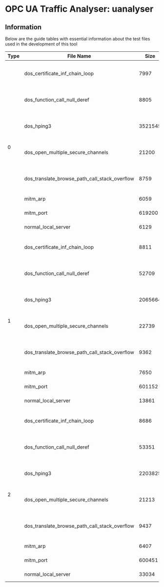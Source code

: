 # OPC UA Traffic Analyser: uanalyser

## Information

Below are the guide tables with essential information about the test files used in the development of this tool

<!--<style type="text/css">
.tg  {border-collapse:collapse;border-color:#ccc;border-spacing:0;border:1px solid #ddd;}
.tg td{background-color:#fff;border-bottom-width:1px;border-color:#ccc;border-style:solid;border-top-width:1px; border-width:0px;color:#333;font-family:Arial, sans-serif;font-size:14px;overflow:hidden;padding:10px 5px; word-break:normal;}
.tg th{background-color:#f0f0f0;border-bottom-width:1px;border-color:#ccc;border-style:solid;border-top-width:1px; border-width:0px;color:#333;font-family:Arial, sans-serif;font-size:14px;font-weight:normal;overflow:hidden; padding:10px 5px;word-break:normal;}
.tg .header{border-color:inherit;font-weight:bold;text-align:center;vertical-align:center}
.tg .hd-name, .tg .name{width: 200px; word-wrap: break-word;}
.tg tbody tr:nth-child(even) {background-color: #f2f2f2;}
</style>-->
<table class="tg">
<thead>
  <tr>
    <th class="hd hd-type">Type</th>
    <th class="hd hd-name">File Name</th>
    <th class="hd hd-size">Size</th>
    <th class="hd hd-server">Server</th>
    <th class="hd hd-client">Client</th>
    <th class="hd hd-attacker">Attacker</th>
    <th class="hd hd-sniffer">Sniffer</th>
    <th class="hd hd-attacker">Attack</th>
  </tr>
</thead>
<tbody>
    <tr>
    <td rowspan="8" class="type">0</td>
    <td class="name">dos_certificate_inf_chain_loop</td>
    <td class="size">7997</td>
    <td class="server">192.168.164.101<br>e4:5f:01:2e:1a:b6</td>
    <td class="client">192.168.164.102<br>e4:5f:01:2e:1b:c1</td>
    <td class="attacker">192.168.164.103<br>00:09:5b:bd:64:06</td>
    <td class="sniffer">192.168.164.115<br>ac:1a:3d:a8:67:cd</td>
    <td class="attack">Nº: 1967<br>Time: 32.3419</td>
  </tr>
  <tr>
    <td class="name">dos_function_call_null_deref</td>
    <td class="size">8805</td>
    <td class="server">192.168.164.101<br>e4:5f:01:2e:1a:b6</td>
    <td class="client">192.168.164.102<br>e4:5f:01:2e:1b:c1</td>
    <td class="attacker">192.168.164.103<br>00:09:5b:bd:64:06</td>
    <td class="sniffer">192.168.164.115<br>ac:1a:3d:a8:67:cd</td>
    <td class="attack">Nº: 2275<br>Time: 31.7939</td>
  </tr>
  <tr>
    <td class="name">dos_hping3</td>
    <td class="size">3521545</td>
    <td class="server">192.168.164.101<br>e4:5f:01:2e:1a:b6</td>
    <td class="client">192.168.164.102<br>e4:5f:01:2e:1b:c1</td>
    <td class="attacker">192.168.164.201<br>00:09:5b:bd:64:06</td>
    <td class="sniffer">192.168.164.115<br>ac:1a:3d:a8:67:cd</td>
    <td class="attack">Nº: 4294<br>Time: 41.1575</td>
  </tr>
  <tr>
    <td class="name">dos_open_multiple_secure_channels</td>
    <td class="size">21200</td>
    <td class="server">192.168.164.101<br>e4:5f:01:2e:1a:b6</td>
    <td class="client">192.168.164.102<br>e4:5f:01:2e:1b:c1</td>
    <td class="attacker">192.168.164.103<br>00:09:5b:bd:64:06</td>
    <td class="sniffer">192.168.164.115<br>ac:1a:3d:a8:67:cd</td>
    <td class="attack">Nº: 2224<br>Time: 32.9595</td>
  </tr>
  <tr>
    <td class="name">dos_translate_browse_path_call_stack_overflow</td>
    <td class="size">8759</td>
    <td class="server">192.168.164.101<br>e4:5f:01:2e:1a:b6</td>
    <td class="client">192.168.164.102<br>e4:5f:01:2e:1b:c1</td>
    <td class="attacker">192.168.164.103<br>00:09:5b:bd:64:06</td>
    <td class="sniffer">192.168.164.115<br>ac:1a:3d:a8:67:cd</td>
    <td class="attack">Nº: 2366<br>Time: 31.7897</td>
  </tr>
  <tr>
    <td class="name">mitm_arp</td>
    <td class="size">6059</td>
    <td class="server">192.168.164.101<br>e4:5f:01:2e:1a:b6</td>
    <td class="client">192.168.164.102<br>e4:5f:01:2e:1b:c1</td>
    <td class="attacker">-<br>00:09:5b:bd:64:06</td>
    <td class="sniffer">192.168.164.110<br>00:be:43:34:b8:54</td>
    <td class="attack">-</td>
  </tr>
  <tr>
    <td class="name">mitm_port</td>
    <td class="size">619200</td>
    <td class="server">192.168.164.101<br>e4:5f:01:2e:1a:b6</td>
    <td class="client">192.168.164.102<br>e4:5f:01:2e:1b:c1</td>
    <td class="attacker">-<br>00:09:5b:bd:64:06</td>
    <td class="sniffer">192.168.164.110<br>00:be:43:34:b8:54</td>
    <td class="attack">-</td>
  </tr>
  <tr>
    <td class="name">normal_local_server</td>
    <td class="size">6129</td>
    <td class="server">192.168.164.101<br>e4:5f:01:2e:1a:b6</td>
    <td class="client">192.168.164.102<br>e4:5f:01:2e:1b:c1</td>
    <td class="attacker">-</td>
    <td class="sniffer">192.168.164.110<br>00:be:43:34:b8:54</td>
    <td class="attack">-</td>
  </tr>
  <tr>
    <td rowspan="8" class="type">1</td>
    <td class="name">dos_certificate_inf_chain_loop</td>
    <td class="size">8811</td>
    <td class="server">192.168.164.101<br>e4:5f:01:2e:1a:b6</td>
    <td class="client">192.168.164.102<br>e4:5f:01:2e:1b:c1</td>
    <td class="attacker">192.168.164.103<br>00:09:5b:bd:64:06</td>
    <td class="sniffer">192.168.164.115<br>ac:1a:3d:a8:67:cd</td>
    <td class="attack">Nº: 3470<br>Time: 32.2758</td>
  </tr>
  <tr>
    <td class="name">dos_function_call_null_deref</td>
    <td class="size">52709</td>
    <td class="server">192.168.164.101<br>e4:5f:01:2e:1a:b6</td>
    <td class="client">192.168.164.102<br>e4:5f:01:2e:1b:c1</td>
    <td class="attacker">192.168.164.103<br>00:09:5b:bd:64:06</td>
    <td class="sniffer">192.168.164.115<br>ac:1a:3d:a8:67:cd</td>
    <td class="attack">Nº: 2814<br>Time: 30.9477</td>
  </tr>
  <tr>
    <td class="name">dos_hping3</td>
    <td class="size">2065664</td>
    <td class="server">192.168.164.101<br>e4:5f:01:2e:1a:b6</td>
    <td class="client">192.168.164.102<br>e4:5f:01:2e:1b:c1</td>
    <td class="attacker">192.168.164.201<br>00:09:5b:bd:64:06</td>
    <td class="sniffer">192.168.164.115<br>ac:1a:3d:a8:67:cd</td>
    <td class="attack">Nº: 4275<br>Time: 45.8889</td>
  </tr>
  <tr>
    <td class="name">dos_open_multiple_secure_channels</td>
    <td class="size">22739</td>
    <td class="server">192.168.164.101<br>e4:5f:01:2e:1a:b6</td>
    <td class="client">192.168.164.102<br>e4:5f:01:2e:1b:c1</td>
    <td class="attacker">192.168.164.103<br>00:09:5b:bd:64:06</td>
    <td class="sniffer">192.168.164.115<br>ac:1a:3d:a8:67:cd</td>
    <td class="attack">Nº: 3540<br>Time: 31.8013 </td>
  </tr>
  <tr>
    <td class="name">dos_translate_browse_path_call_stack_overflow</td>
    <td class="size">9362</td>
    <td class="server">192.168.164.101<br>e4:5f:01:2e:1a:b6</td>
    <td class="client">192.168.164.102<br>e4:5f:01:2e:1b:c1</td>
    <td class="attacker">192.168.164.103<br>00:09:5b:bd:64:06</td>
    <td class="sniffer">192.168.164.115<br>ac:1a:3d:a8:67:cd</td>
    <td class="attack">Nº: 3397<br>Time: 31.7899</td>
  </tr>
  <tr>
    <td class="name">mitm_arp</td>
    <td class="size">7650</td>
    <td class="server">192.168.164.101<br>e4:5f:01:2e:1a:b6</td>
    <td class="client">192.168.164.102<br>e4:5f:01:2e:1b:c1</td>
    <td class="attacker">-<br>00:09:5b:bd:64:06</td>
    <td class="sniffer">192.168.164.110<br>00:be:43:34:b8:54</td>
    <td class="attack">-</td>
  </tr>
  <tr>
    <td class="name">mitm_port</td>
    <td class="size">601152</td>
    <td class="server">192.168.164.101<br>e4:5f:01:2e:1a:b6</td>
    <td class="client">192.168.164.102<br>e4:5f:01:2e:1b:c1</td>
    <td class="attacker"><br>00:09:5b:bd:64:06</td>
    <td class="sniffer">192.168.164.110<br>00:be:43:34:b8:54</td>
    <td class="attack">-</td>
  </tr>
  <tr>
    <td class="name">normal_local_server</td>
    <td class="size">13861</td>
    <td class="server">192.168.164.101<br>e4:5f:01:2e:1a:b6</td>
    <td class="client">192.168.164.102<br>e4:5f:01:2e:1b:c1</td>
    <td class="attacker">-</td>
    <td class="sniffer">192.168.164.110<br>00:be:43:34:b8:54</td>
    <td class="attack">-</td>
  </tr>
  <tr>
    <td rowspan="8" class="type">2</td>
    <td class="name">dos_certificate_inf_chain_loop</td>
    <td class="size">8686</td>
    <td class="server">192.168.164.101<br>e4:5f:01:2e:1a:b6</td>
    <td class="client">192.168.164.102<br>e4:5f:01:2e:1b:c1</td>
    <td class="attacker">192.168.164.103<br>00:09:5b:bd:64:06</td>
    <td class="sniffer">192.168.164.115<br>ac:1a:3d:a8:67:cd</td>
    <td class="attack">Nº: 3225<br>Time: 32.3843</td>
  </tr>
  <tr>
    <td class="name">dos_function_call_null_deref</td>
    <td class="size">53351</td>
    <td class="server">192.168.164.101<br>e4:5f:01:2e:1a:b6</td>
    <td class="client">192.168.164.102<br>e4:5f:01:2e:1b:c1</td>
    <td class="attacker">192.168.164.103<br>00:09:5b:bd:64:06</td>
    <td class="sniffer">192.168.164.115<br>ac:1a:3d:a8:67:cd</td>
    <td class="attack">Nº: 3338<br>Time: 31.6231</td>
  </tr>
  <tr>
    <td class="name">dos_hping3</td>
    <td class="size">2203825</td>
    <td class="server">192.168.164.101<br>e4:5f:01:2e:1a:b6</td>
    <td class="client">192.168.164.102<br>e4:5f:01:2e:1b:c1</td>
    <td class="attacker">192.168.164.201<br>00:09:5b:bd:64:06</td>
    <td class="sniffer">192.168.164.115<br>ac:1a:3d:a8:67:cd</td>
    <td class="attack">Nº: 5566<br>Time: 44.9302</td>
  </tr>
  <tr>
    <td class="name">dos_open_multiple_secure_channels</td>
    <td class="size">21213</td>
    <td class="server">192.168.164.101<br>e4:5f:01:2e:1a:b6</td>
    <td class="client">192.168.164.102<br>e4:5f:01:2e:1b:c1</td>
    <td class="attacker">192.168.164.103<br>00:09:5b:bd:64:06</td>
    <td class="sniffer">192.168.164.115<br>ac:1a:3d:a8:67:cd</td>
    <td class="attack">Nº: 3292<br>Time: 31.7924</td>
  </tr>
  <tr>
    <td class="name">dos_translate_browse_path_call_stack_overflow</td>
    <td class="size">9437</td>
    <td class="server">192.168.164.101<br>e4:5f:01:2e:1a:b6</td>
    <td class="client">192.168.164.102<br>e4:5f:01:2e:1b:c1</td>
    <td class="attacker">192.168.164.103<br>00:09:5b:bd:64:06</td>
    <td class="sniffer">192.168.164.115<br>ac:1a:3d:a8:67:cd</td>
    <td class="attack">Nº: 3464<br>Time: 31.1787</td>
  </tr>
  <tr>
    <td class="name">mitm_arp</td>
    <td class="size">6407</td>
    <td class="server">192.168.164.101<br>e4:5f:01:2e:1a:b6</td>
    <td class="client">192.168.164.102<br>e4:5f:01:2e:1b:c1</td>
    <td class="attacker">-<br>00:09:5b:bd:64:06</td>
    <td class="sniffer">192.168.164.110<br>00:be:43:34:b8:54</td>
    <td class="attack">-</td>
  </tr>
  <tr>
    <td class="name">mitm_port</td>
    <td class="size">600451</td>
    <td class="server">192.168.164.101<br>e4:5f:01:2e:1a:b6</td>
    <td class="client">192.168.164.102<br>e4:5f:01:2e:1b:c1</td>
    <td class="attacker">-<br>00:09:5b:bd:64:06</td>
    <td class="sniffer">192.168.164.110<br>00:be:43:34:b8:54</td>
    <td class="attack">-</td>
  </tr>
  <tr>
    <td class="name">normal_local_server</td>
    <td class="size">33034</td>
    <td class="server">192.168.164.101<br>e4:5f:01:2e:1a:b6</td>
    <td class="client">192.168.164.102<br>e4:5f:01:2e:1b:c1</td>
    <td class="attacker">-</td>
    <td class="sniffer">192.168.164.110<br>00:be:43:34:b8:54</td>
    <td class="attack">-</td>
  </tr>
</tbody>
</table>

